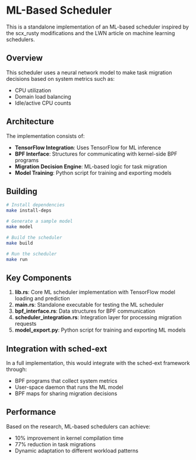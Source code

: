# ML-Based Scheduler

This is a standalone implementation of an ML-based scheduler inspired by the scx_rusty modifications and the LWN article on machine learning schedulers.

## Overview

This scheduler uses a neural network model to make task migration decisions based on system metrics such as:
- CPU utilization
- Domain load balancing
- Idle/active CPU counts

## Architecture

The implementation consists of:
- **TensorFlow Integration**: Uses TensorFlow for ML inference
- **BPF Interface**: Structures for communicating with kernel-side BPF programs
- **Migration Decision Engine**: ML-based logic for task migration
- **Model Training**: Python script for training and exporting models

## Building

```bash
# Install dependencies
make install-deps

# Generate a sample model
make model

# Build the scheduler
make build

# Run the scheduler
make run
```

## Key Components

1. **lib.rs**: Core ML scheduler implementation with TensorFlow model loading and prediction
2. **main.rs**: Standalone executable for testing the ML scheduler
3. **bpf_interface.rs**: Data structures for BPF communication
4. **scheduler_integration.rs**: Integration layer for processing migration requests
5. **model_export.py**: Python script for training and exporting ML models

## Integration with sched-ext

In a full implementation, this would integrate with the sched-ext framework through:
- BPF programs that collect system metrics
- User-space daemon that runs the ML model
- BPF maps for sharing migration decisions

## Performance

Based on the research, ML-based schedulers can achieve:
- 10% improvement in kernel compilation time
- 77% reduction in task migrations
- Dynamic adaptation to different workload patterns